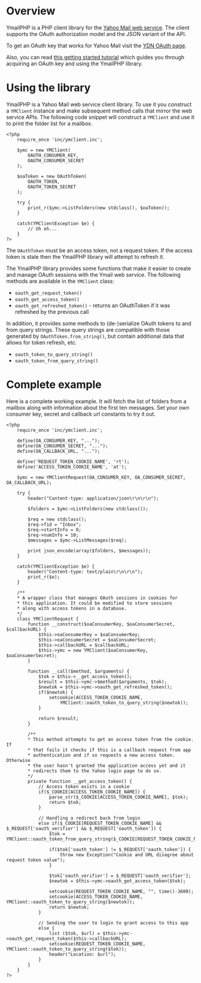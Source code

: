 # Overview

YmailPHP is a PHP client library for the [Yahoo Mail web service](http://developer.yahoo.com/mail/).
The client supports the OAuth authorization model and the JSON variant of the API. 

To get an OAuth key that works for Yahoo Mail visit the [YDN OAuth page](http://developer.yahoo.com/oauth/).

Also, you can read [this getting started tutorial]() which guides you through acquiring an 
OAuth key and using the YmailPHP library. 

# Using the library

YmailPHP is a Yahoo Mail web service client library. To use it you construct a `YMClient` 
instance and make subsequent method calls that mirror the web service APIs. The following
code snippet will construct a `YMClient` and use it to print the folder list for a mailbox.

    <?php
        require_once 'inc/ymclient.inc';

        $ymc = new YMClient(
		    OAUTH_CONSUMER_KEY,
		    OAUTH_CONSUMER_SECRET
		);
		
		$oaToken = new OAuthToken(
			OAUTH_TOKEN,
			OAUTH_TOKEN_SECRET
		);
		
		try {
		    print_r($ymc->ListFolders(new stdclass(), $oaToken));
		} 

		catch(YMClientException $e) {
		    // Uh oh...
		}
    ?> 

The `OAuthToken` must be an access token, not a request token. If the access token is stale
then the YmailPHP library will attempt to refresh it. 

The YmailPHP library provides some functions that make it easier to create and 
manage OAuth sessions with the Ymail web service. The following methods are available 
in the `YMClient` class: 

* `oauth_get_request_token()`
* `oauth_get_access_token()`
* `oauth_get_refreshed_token()` - returns an OAuthToken if it was refreshed by the previous call

In addition, it provides some methods to (de-)serialize OAuth tokens to and
from query strings. These query strings are compatible with those generated by
`OAuthToken.from_string()`, but contain additional data that allows for token refresh, etc.

* `oauth_token_to_query_string()`
* `oauth_token_from_query_string()`

# Complete example

Here is a complete working example. It will fetch the list of folders from a mailbox along 
with information about the first ten messages. Set your own consumer key, secret and callback 
url constants to try it out.

	<?php
	    require_once 'inc/ymclient.inc';

	    define(OA_CONSUMER_KEY, "...");
	    define(OA_CONSUMER_SECRET, "...");
	    define(OA_CALLBACK_URL, "...");

	    define('REQUEST_TOKEN_COOKIE_NAME', 'rt');
	    define('ACCESS_TOKEN_COOKIE_NAME', 'at');
    
	    $ymc = new YMClientRequest(OA_CONSUMER_KEY, OA_CONSUMER_SECRET, OA_CALLBACK_URL);

	    try {
	        header("Content-type: application/json\r\n\r\n");
    
	        $folders = $ymc->ListFolders(new stdclass());

	        $req = new stdclass();
	        $req->fid = "Inbox";
	        $req->startInfo = 0;
	        $req->numInfo = 10;
	        $messages = $ymc->ListMessages($req);
    
	        print json_encode(array($folders, $messages));
	    } 

	    catch(YMClientException $e) {
	        header("Content-type: text/plain\r\n\r\n");
	        print_r($e);
	    }

	    /**
	    * A wrapper class that manages OAuth sessions in cookies for 
	    * this application. It could be modified to store sessions 
	    * along with access tokens in a database.
	    */
	    class YMClientRequest {
	        function __construct($oaConsumerKey, $oaConsumerSecret, $callbackURL) {
	            $this->oaConsumerKey = $oaConsumerKey;
	            $this->oaConsumerSecret = $oaConsumerSecret;
	            $this->callbackURL = $callbackURL;
	            $this->ymc = new YMClient($oaConsumerKey, $oaConsumerSecret);
	        }
    
	        function __call($method, $arguments) {
	            $tok = $this->__get_access_token();            
	            $result = $this->ymc->$method($arguments, $tok);
	            $newtok = $this->ymc->oauth_get_refreshed_token();
	            if($newtok) {
	                setcookie(ACCESS_TOKEN_COOKIE_NAME, 
	                    YMClient::oauth_token_to_query_string($newtok));
	            }
        
	            return $result;
	        }
    
	        /**
	        * This method attempts to get an access token from the cookie. If 
	        * that fails it checks if this is a callback request from app 
	        * authentication and if so requests a new access token. Otherwise 
	        * the user hasn't granted the application access yet and it 
	        * redirects them to the Yahoo login page to do so. 
	        */
	        private function __get_access_token() {
	            // Access token exists in a cookie
	            if($_COOKIE[ACCESS_TOKEN_COOKIE_NAME]) {
	                parse_str($_COOKIE[ACCESS_TOKEN_COOKIE_NAME], $tok);                
	                return $tok;
	            }

	            // Handling a redirect back from login
	            else if($_COOKIE[REQUEST_TOKEN_COOKIE_NAME] && $_REQUEST['oauth_verifier'] && $_REQUEST['oauth_token']) {
	                $tok = YMClient::oauth_token_from_query_string($_COOKIE[REQUEST_TOKEN_COOKIE_NAME]);

	                if($tok['oauth_token'] != $_REQUEST['oauth_token']) {
	                    throw new Exception("Cookie and URL disagree about request token value");
	                }

	                $tok['oauth_verifier'] = $_REQUEST['oauth_verifier'];                            
	                $newtok = $this->ymc->oauth_get_access_token($tok);

	                setcookie(REQUEST_TOKEN_COOKIE_NAME, "", time()-3600);
	                setcookie(ACCESS_TOKEN_COOKIE_NAME, YMClient::oauth_token_to_query_string($newtok));
	                return $newtok;
	            }

	            // Sending the user to login to grant access to this app
	            else {
	                list ($tok, $url) = $this->ymc->oauth_get_request_token($this->callbackURL);
	                setcookie(REQUEST_TOKEN_COOKIE_NAME, YMClient::oauth_token_to_query_string($tok));
	                header("Location: $url");
	            }
	        }
	    }
	?>
